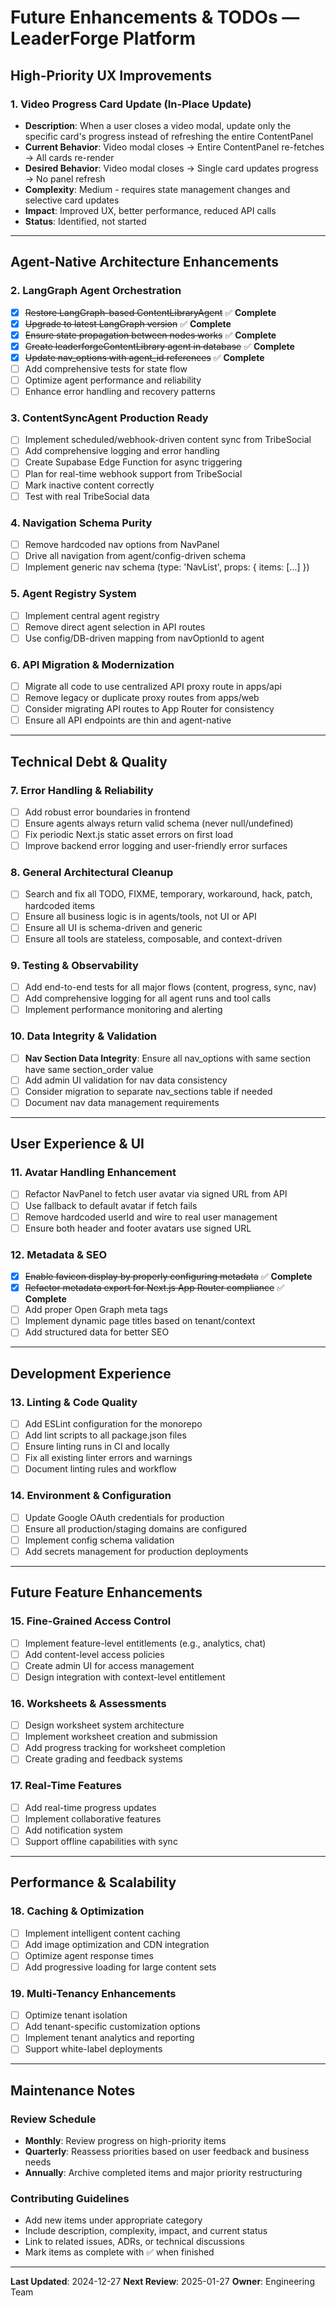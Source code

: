 # Future Enhancements & TODOs — LeaderForge Platform

## High-Priority UX Improvements

### 1. Video Progress Card Update (In-Place Update)
- **Description**: When a user closes a video modal, update only the specific card's progress instead of refreshing the entire ContentPanel
- **Current Behavior**: Video modal closes → Entire ContentPanel re-fetches → All cards re-render
- **Desired Behavior**: Video modal closes → Single card updates progress → No panel refresh
- **Complexity**: Medium - requires state management changes and selective card updates
- **Impact**: Improved UX, better performance, reduced API calls
- **Status**: Identified, not started

---

## Agent-Native Architecture Enhancements

### 2. LangGraph Agent Orchestration
- [x] ~~Restore LangGraph-based ContentLibraryAgent~~ ✅ **Complete**
- [x] ~~Upgrade to latest LangGraph version~~ ✅ **Complete**
- [x] ~~Ensure state propagation between nodes works~~ ✅ **Complete**
- [x] ~~Create leaderforgeContentLibrary agent in database~~ ✅ **Complete**
- [x] ~~Update nav_options with agent_id references~~ ✅ **Complete**
- [ ] Add comprehensive tests for state flow
- [ ] Optimize agent performance and reliability
- [ ] Enhance error handling and recovery patterns

### 3. ContentSyncAgent Production Ready
- [ ] Implement scheduled/webhook-driven content sync from TribeSocial
- [ ] Add comprehensive logging and error handling
- [ ] Create Supabase Edge Function for async triggering
- [ ] Plan for real-time webhook support from TribeSocial
- [ ] Mark inactive content correctly
- [ ] Test with real TribeSocial data

### 4. Navigation Schema Purity
- [ ] Remove hardcoded nav options from NavPanel
- [ ] Drive all navigation from agent/config-driven schema
- [ ] Implement generic nav schema (type: 'NavList', props: { items: [...] })

### 5. Agent Registry System
- [ ] Implement central agent registry
- [ ] Remove direct agent selection in API routes
- [ ] Use config/DB-driven mapping from navOptionId to agent

### 6. API Migration & Modernization
- [ ] Migrate all code to use centralized API proxy route in apps/api
- [ ] Remove legacy or duplicate proxy routes from apps/web
- [ ] Consider migrating API routes to App Router for consistency
- [ ] Ensure all API endpoints are thin and agent-native

---

## Technical Debt & Quality

### 7. Error Handling & Reliability
- [ ] Add robust error boundaries in frontend
- [ ] Ensure agents always return valid schema (never null/undefined)
- [ ] Fix periodic Next.js static asset errors on first load
- [ ] Improve backend error logging and user-friendly error surfaces

### 8. General Architectural Cleanup
- [ ] Search and fix all TODO, FIXME, temporary, workaround, hack, patch, hardcoded items
- [ ] Ensure all business logic is in agents/tools, not UI or API
- [ ] Ensure all UI is schema-driven and generic
- [ ] Ensure all tools are stateless, composable, and context-driven

### 9. Testing & Observability
- [ ] Add end-to-end tests for all major flows (content, progress, sync, nav)
- [ ] Add comprehensive logging for all agent runs and tool calls
- [ ] Implement performance monitoring and alerting

### 10. Data Integrity & Validation
- [ ] **Nav Section Data Integrity**: Ensure all nav_options with same section have same section_order value
- [ ] Add admin UI validation for nav data consistency
- [ ] Consider migration to separate nav_sections table if needed
- [ ] Document nav data management requirements

---

## User Experience & UI

### 11. Avatar Handling Enhancement
- [ ] Refactor NavPanel to fetch user avatar via signed URL from API
- [ ] Use fallback to default avatar if fetch fails
- [ ] Remove hardcoded userId and wire to real user management
- [ ] Ensure both header and footer avatars use signed URL

### 12. Metadata & SEO
- [x] ~~Enable favicon display by properly configuring metadata~~ ✅ **Complete**
- [x] ~~Refactor metadata export for Next.js App Router compliance~~ ✅ **Complete**
- [ ] Add proper Open Graph meta tags
- [ ] Implement dynamic page titles based on tenant/context
- [ ] Add structured data for better SEO

---

## Development Experience

### 13. Linting & Code Quality
- [ ] Add ESLint configuration for the monorepo
- [ ] Add lint scripts to all package.json files
- [ ] Ensure linting runs in CI and locally
- [ ] Fix all existing linter errors and warnings
- [ ] Document linting rules and workflow

### 14. Environment & Configuration
- [ ] Update Google OAuth credentials for production
- [ ] Ensure all production/staging domains are configured
- [ ] Implement config schema validation
- [ ] Add secrets management for production deployments

---

## Future Feature Enhancements

### 15. Fine-Grained Access Control
- [ ] Implement feature-level entitlements (e.g., analytics, chat)
- [ ] Add content-level access policies
- [ ] Create admin UI for access management
- [ ] Design integration with context-level entitlement

### 16. Worksheets & Assessments
- [ ] Design worksheet system architecture
- [ ] Implement worksheet creation and submission
- [ ] Add progress tracking for worksheet completion
- [ ] Create grading and feedback systems

### 17. Real-Time Features
- [ ] Add real-time progress updates
- [ ] Implement collaborative features
- [ ] Add notification system
- [ ] Support offline capabilities with sync

---

## Performance & Scalability

### 18. Caching & Optimization
- [ ] Implement intelligent content caching
- [ ] Add image optimization and CDN integration
- [ ] Optimize agent response times
- [ ] Add progressive loading for large content sets

### 19. Multi-Tenancy Enhancements
- [ ] Optimize tenant isolation
- [ ] Add tenant-specific customization options
- [ ] Implement tenant analytics and reporting
- [ ] Support white-label deployments

---

## Maintenance Notes

### Review Schedule
- **Monthly**: Review progress on high-priority items
- **Quarterly**: Reassess priorities based on user feedback and business needs
- **Annually**: Archive completed items and major priority restructuring

### Contributing Guidelines
- Add new items under appropriate category
- Include description, complexity, impact, and current status
- Link to related issues, ADRs, or technical discussions
- Mark items as complete with ✅ when finished

---

**Last Updated**: 2024-12-27
**Next Review**: 2025-01-27
**Owner**: Engineering Team